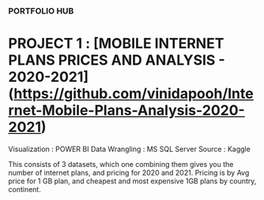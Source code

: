 ### PORTFOLIO HUB

# PROJECT 1 : [MOBILE INTERNET PLANS PRICES AND ANALYSIS - 2020-2021] (https://github.com/vinidapooh/Internet-Mobile-Plans-Analysis-2020-2021)

Visualization : POWER BI
Data Wrangling : MS SQL Server
Source : Kaggle

This consists of 3 datasets, which one combining them gives you the number of internet plans, and pricing for 2020 and 2021. Pricing is by Avg price for 1 GB plan, and cheapest and most expensive 1GB plans by country, continent.
